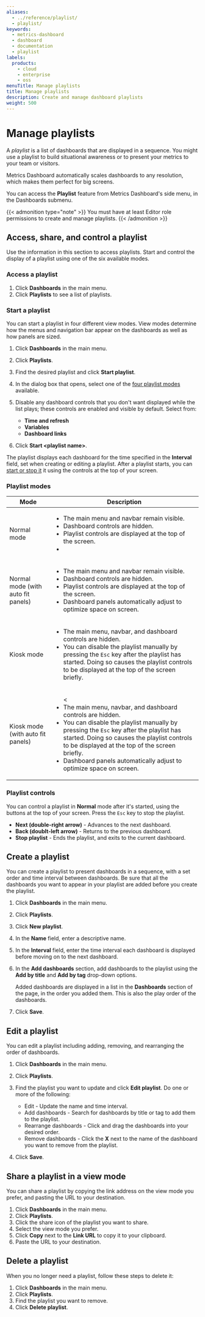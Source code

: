 ```yaml
---
aliases:
  - ../reference/playlist/
  - playlist/
keywords:
  - metrics-dashboard
  - dashboard
  - documentation
  - playlist
labels:
  products:
    - cloud
    - enterprise
    - oss
menuTitle: Manage playlists
title: Manage playlists
description: Create and manage dashboard playlists
weight: 500
---
```


# Manage playlists

A _playlist_ is a list of dashboards that are displayed in a sequence. You might use a playlist to build situational awareness or to present your metrics to your team or visitors.

Metrics Dashboard automatically scales dashboards to any resolution, which makes them perfect for big screens.

You can access the **Playlist** feature from Metrics Dashboard's side menu, in the Dashboards submenu.

{{< admonition type="note" >}}
You must have at least Editor role permissions to create and manage playlists.
{{< /admonition >}}

## Access, share, and control a playlist

Use the information in this section to access playlists. Start and control the display of a playlist using one of the six available modes.

### Access a playlist

1. Click **Dashboards** in the main menu.
1. Click **Playlists** to see a list of playlists.

### Start a playlist

You can start a playlist in four different view modes. View modes determine how the menus and navigation bar appear on the dashboards as well as how panels are sized.

1. Click **Dashboards** in the main menu.
1. Click **Playlists**.
1. Find the desired playlist and click **Start playlist**.
1. In the dialog box that opens, select one of the [four playlist modes](#playlist-modes) available.
1. Disable any dashboard controls that you don't want displayed while the list plays; these controls are enabled and visible by default. Select from:
   - **Time and refresh**
   - **Variables**
   - **Dashboard links**

1. Click **Start \<playlist name\>**.

The playlist displays each dashboard for the time specified in the **Interval** field, set when creating or editing a playlist. After a playlist starts, you can [start or stop it](#control-a-playlist) it using the controls at the top of your screen.

### Playlist modes

<!-- prettier-ignore-start -->

| Mode                               | Description                                                                          |
| ---------------------------------- | ------------------------------------------------------------------------------------ |
| Normal mode                        | <ul><li>The main menu and navbar remain visible.</li><li>Dashboard controls are hidden.</li><li>Playlist controls are displayed at the top of the screen.<li><ul> |
| Normal mode (with auto fit panels) | <ul><li>The main menu and navbar remain visible.</li><li>Dashboard controls are hidden.</li><li>Playlist controls are displayed at the top of the screen.</li><li>Dashboard panels automatically adjust to optimize space on screen.</li></ul> |
| Kiosk mode                         | <ul><li>The main menu, navbar, and dashboard controls are hidden.</li><li>You can disable the playlist manually by pressing the `Esc` key after the playlist has started. Doing so causes the playlist controls to be displayed at the top of the screen briefly.</li></ul> |
| Kiosk mode (with auto fit panels)  | <ul><<li>The main menu, navbar, and dashboard controls are hidden.</li><li>You can disable the playlist manually by pressing the `Esc` key after the playlist has started. Doing so causes the playlist controls to be displayed at the top of the screen briefly.</li><li>Dashboard panels automatically adjust to optimize space on screen.</li></ul> |

<!-- prettier-ignore-end -->

### Playlist controls

You can control a playlist in **Normal** mode after it's started, using the buttons at the top of your screen. Press the `Esc` key to stop the playlist.

- **Next (double-right arrow)** - Advances to the next dashboard.
- **Back (doublt-left arrow)** - Returns to the previous dashboard.
- **Stop playlist** - Ends the playlist, and exits to the current dashboard.

## Create a playlist

You can create a playlist to present dashboards in a sequence, with a set order and time interval between dashboards. Be sure that all the dashboards you want to appear in your playlist are added before you create the playlist.

1. Click **Dashboards** in the main menu.
1. Click **Playlists**.
1. Click **New playlist**.
1. In the **Name** field, enter a descriptive name.
1. In the **Interval** field, enter the time interval each dashboard is displayed before moving on to the next dashboard.
1. In the **Add dashboards** section, add dashboards to the playlist using the **Add by title** and **Add by tag** drop-down options.

   Added dashboards are displayed in a list in the **Dashboards** section of the page, in the order you added them. This is also the play order of the dashboards.

1. Click **Save**.

## Edit a playlist

You can edit a playlist including adding, removing, and rearranging the order of dashboards.

1. Click **Dashboards** in the main menu.
1. Click **Playlists**.
1. Find the playlist you want to update and click **Edit playlist**. Do one or more of the following:
   - Edit - Update the name and time interval.
   - Add dashboards - Search for dashboards by title or tag to add them to the playlist.
   - Rearrange dashboards - Click and drag the dashboards into your desired order.
   - Remove dashboards - Click the **X** next to the name of the dashboard you want to remove from the playlist.

1. Click **Save**.

## Share a playlist in a view mode

You can share a playlist by copying the link address on the view mode you prefer, and pasting the URL to your destination.

1. Click **Dashboards** in the main menu.
1. Click **Playlists**.
1. Click the share icon of the playlist you want to share.
1. Select the view mode you prefer.
1. Click **Copy** next to the **Link URL** to copy it to your clipboard.
1. Paste the URL to your destination.

## Delete a playlist

When you no longer need a playlist, follow these steps to delete it:

1. Click **Dashboards** in the main menu.
1. Click **Playlists**.
1. Find the playlist you want to remove.
1. Click **Delete playlist**.
